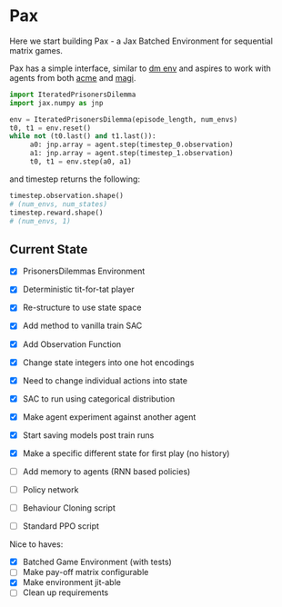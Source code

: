 # Pax
Here we start building Pax - a Jax Batched Environment for sequential matrix games.

Pax has a simple interface, similar to [dm env](https://github.com/deepmind/dm_env) and aspires to work with agents from both [acme](https://github.com/deepmind/acme) and [magi](https://github.com/ethanluoyc/magi).

```python
import IteratedPrisonersDilemma
import jax.numpy as jnp 

env = IteratedPrisonersDilemma(episode_length, num_envs)
t0, t1 = env.reset()
while not (t0.last() and t1.last()):
     a0: jnp.array = agent.step(timestep_0.observation)
     a1: jnp.array = agent.step(timestep_1.observation)
     t0, t1 = env.step(a0, a1)
```

and timestep returns the following:

```python
timestep.observation.shape()
# (num_envs, num_states)
timestep.reward.shape()
# (num_envs, 1)
```

## Current State

- [x] PrisonersDilemmas Environment
- [x] Deterministic tit-for-tat player
- [x] Re-structure to use state space
- [x] Add method to vanilla train SAC
- [x] Add Observation Function
- [x] Change state integers into one hot encodings
- [x] Need to change individual actions into state
- [X] SAC to run using categorical distribution
- [X] Make agent experiment against another agent
- [X] Start saving models post train runs
- [X] Make a specific different state for first play (no history)
- [ ] Add memory to agents (RNN based policies)
- [ ] Policy network
- [ ] Behaviour Cloning script
- [ ] Standard PPO script


Nice to haves:
- [X] Batched Game Environment (with tests)
- [ ] Make pay-off matrix configurable
- [x] Make environment jit-able
- [ ] Clean up requirements
